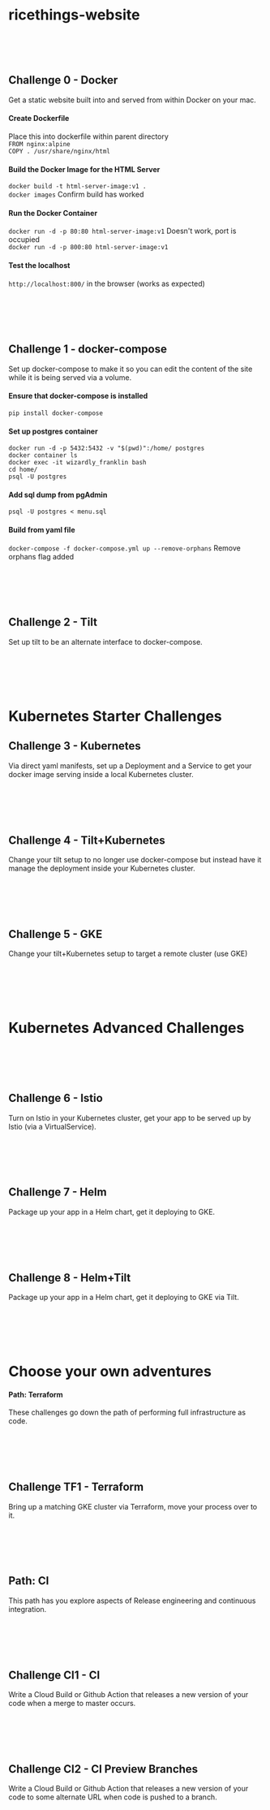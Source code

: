 # ricethings-website
<br><br><br>

## Challenge 0 - Docker
Get a static website built into and served from within Docker on your mac.

#### Create Dockerfile

Place this into dockerfile within parent directory<br>
`FROM nginx:alpine` <br>
`COPY . /usr/share/nginx/html`


#### Build the Docker Image for the HTML Server

`docker build -t html-server-image:v1 .`<br>
`docker images` <t> Confirm build has worked

#### Run the Docker Container

`docker run -d -p 80:80 html-server-image:v1` Doesn't work, port is occupied<br>
`docker run -d -p 800:80 html-server-image:v1`


#### Test the localhost

`http://localhost:800/` in the browser (works as expected)

<br><br>
---
## Challenge 1 - docker-compose
Set up docker-compose to make it so you can edit the content of the site while it is being served
via a volume.

#### Ensure that docker-compose is installed

`pip install docker-compose`


#### Set up postgres container

```
docker run -d -p 5432:5432 -v "$(pwd)":/home/ postgres
docker container ls
docker exec -it wizardly_franklin bash
cd home/
psql -U postgres
```

#### Add sql dump from pgAdmin

`psql -U postgres < menu.sql`

#### Build from yaml file

`docker-compose -f docker-compose.yml up --remove-orphans` Remove orphans flag added


<br><br>
---
## Challenge 2 - Tilt
Set up tilt to be an alternate interface to docker-compose.

<br><br><br><br>
# Kubernetes Starter Challenges

## Challenge 3 - Kubernetes

Via direct yaml manifests, set up a Deployment and a Service to get your docker image serving inside
a local Kubernetes cluster.

<br><br>
---
## Challenge 4 - Tilt+Kubernetes

Change your tilt setup to no longer use docker-compose but instead have it manage the deployment
inside your Kubernetes cluster.

<br><br>
---
## Challenge 5 - GKE
Change your tilt+Kubernetes setup to target a remote cluster (use GKE)


<br><br><br><br>
# Kubernetes Advanced Challenges
<br><br>
---
## Challenge 6 - Istio
Turn on Istio in your Kubernetes cluster, get your app to be served up by Istio (via a VirtualService).

<br><br>
---
## Challenge 7 - Helm
Package up your app in a Helm chart, get it deploying to GKE.

<br><br>
---
## Challenge 8 - Helm+Tilt
Package up your app in a Helm chart, get it deploying to GKE via Tilt.


<br><br><br><br>
# Choose your own adventures

#### Path: Terraform
These challenges go down the path of performing full infrastructure as code.

<br><br>
---
## Challenge TF1 - Terraform
Bring up a matching GKE cluster via Terraform, move your process over to it.

<br><br>
---
## Path: CI
This path has you explore aspects of Release engineering and continuous integration.

<br><br>
---
## Challenge CI1 - CI
Write a Cloud Build or Github Action that releases a new version of your code when a merge to master occurs.

<br><br>
---
## Challenge CI2 - CI Preview Branches
Write a Cloud Build or Github Action that releases a new version of your code to some alternate URL when code is pushed to a branch.

